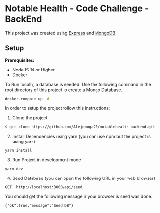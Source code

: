 # Notable Health - Code Challenge - BackEnd

This project was created using [Express](https://expressjs.com/) and [MongoDB](https://www.mongodb.com/)

## Setup

**Prerequisites:**

- NodeJS 14 or Higher
- Docker

To Run locally, a database is needed: Use the following command in the root directory of this project to create a Mongo Database.

```bash
docker-compose up -d
```

In order to setup the project follow this instructions:

1. Clone the project

```bash
$ git clone https://github.com/Alejoboga20/notablehealth-backend.git
```

2. Install Dependencies using yarn (you can use npm but the project is using yarn)

```bash
yarn install
```

3. Run Project in development mode

```bash
yarn dev
```

4. Seed Database (you can open the following URL in your web browser)

```
GET  http://localhost:3000/api/seed
```

You should get the following message ir your browser is seed was done.

```
{"ok":true,"message":"Seed DB"}
```
